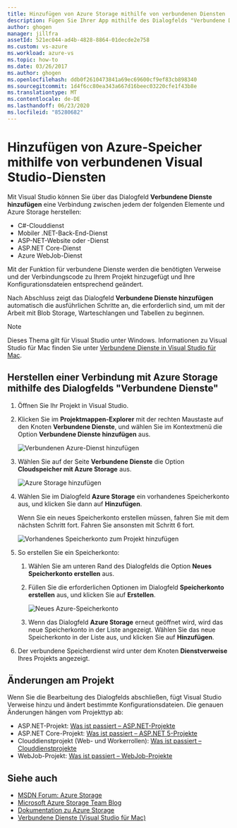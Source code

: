 ```yaml
---
title: Hinzufügen von Azure Storage mithilfe von verbundenen Diensten | Microsoft-Dokumentation
description: Fügen Sie Ihrer App mithilfe des Dialogfelds "Verbundene Dienste hinzufügen" in Visual Studio Azure Storage hinzu
author: ghogen
manager: jillfra
assetId: 521ec044-ad4b-4828-8864-01decde2e758
ms.custom: vs-azure
ms.workload: azure-vs
ms.topic: how-to
ms.date: 03/26/2017
ms.author: ghogen
ms.openlocfilehash: ddb0f2610473841a69ec69600cf9ef83cb898340
ms.sourcegitcommit: 1d4f6cc80ea343a667d16beec03220cfe1f43b8e
ms.translationtype: MT
ms.contentlocale: de-DE
ms.lasthandoff: 06/23/2020
ms.locfileid: "85280682"
---
```

# <a name="adding-azure-storage-by-using-visual-studio-connected-services"></a>Hinzufügen von Azure-Speicher mithilfe von verbundenen Visual Studio-Diensten

Mit Visual Studio können Sie über das Dialogfeld **Verbundene Dienste hinzufügen** eine Verbindung zwischen jedem der folgenden Elemente und Azure Storage herstellen:

- C#-Clouddienst
- Mobiler .NET-Back-End-Dienst
- ASP-NET-Website oder -Dienst
- ASP.NET Core-Dienst
- Azure WebJob-Dienst

Mit der Funktion für verbundene Dienste werden die benötigten Verweise und der Verbindungscode zu Ihrem Projekt hinzugefügt und Ihre Konfigurationsdateien entsprechend geändert.

Nach Abschluss zeigt das Dialogfeld **Verbundene Dienste hinzufügen** automatisch die ausführlichen Schritte an, die erforderlich sind, um mit der Arbeit mit Blob Storage, Warteschlangen und Tabellen zu beginnen.

> [!NOTE]
> Dieses Thema gilt für Visual Studio unter Windows. Informationen zu Visual Studio für Mac finden Sie unter [Verbundene Dienste in Visual Studio für Mac](/visualstudio/mac/connected-services).

## <a name="connect-to-azure-storage-using-the-connected-services-dialog"></a>Herstellen einer Verbindung mit Azure Storage mithilfe des Dialogfelds "Verbundene Dienste"

1. Öffnen Sie Ihr Projekt in Visual Studio.

1. Klicken Sie im **Projektmappen-Explorer** mit der rechten Maustaste auf den Knoten **Verbundene Dienste**, und wählen Sie im Kontextmenü die Option **Verbundene Dienste hinzufügen** aus.

    ![Verbundenen Azure-Dienst hinzufügen](./media/vs-azure-tools-connected-services-storage/IC796702.png)

1. Wählen Sie auf der Seite **Verbundene Dienste** die Option **Cloudspeicher mit Azure Storage** aus.

    ![Azure Storage hinzufügen](./media/vs-azure-tools-connected-services-storage/add-azure-storage.png)

1. Wählen Sie im Dialogfeld **Azure Storage** ein vorhandenes Speicherkonto aus, und klicken Sie dann auf **Hinzufügen**.

    Wenn Sie ein neues Speicherkonto erstellen müssen, fahren Sie mit dem nächsten Schritt fort. Fahren Sie ansonsten mit Schritt 6 fort.

    ![Vorhandenes Speicherkonto zum Projekt hinzufügen](./media/vs-azure-tools-connected-services-storage/select-azure-storage-account.png)

1. So erstellen Sie ein Speicherkonto:

   1. Wählen Sie am unteren Rand des Dialogfelds die Option **Neues Speicherkonto erstellen** aus.

   1. Füllen Sie die erforderlichen Optionen im Dialogfeld **Speicherkonto erstellen** aus, und klicken Sie auf **Erstellen**.

       ![Neues Azure-Speicherkonto](./media/vs-azure-tools-connected-services-storage/create-storage-account.png)

   1. Wenn das Dialogfeld **Azure Storage** erneut geöffnet wird, wird das neue Speicherkonto in der Liste angezeigt. Wählen Sie das neue Speicherkonto in der Liste aus, und klicken Sie auf **Hinzufügen**.

1. Der verbundene Speicherdienst wird unter dem Knoten **Dienstverweise** Ihres Projekts angezeigt.

## <a name="how-your-project-is-modified"></a>Änderungen am Projekt

Wenn Sie die Bearbeitung des Dialogfelds abschließen, fügt Visual Studio Verweise hinzu und ändert bestimmte Konfigurationsdateien. Die genauen Änderungen hängen vom Projekttyp ab:

- ASP.NET-Projekt: [Was ist passiert – ASP.NET-Projekte](/azure/visual-studio/vs-storage-aspnet-getting-started-blobs)
- ASP.NET Core-Projekt: [Was ist passiert – ASP.NET 5-Projekte](/azure/visual-studio/vs-storage-aspnet5-getting-started-blobs)
- Clouddienstprojekt (Web- und Workerrollen): [Was ist passiert – Clouddienstprojekte](/azure/visual-studio/vs-storage-cloud-services-getting-started-blobs)
- WebJob-Projekt: [Was ist passiert – WebJob-Projekte](/azure/visual-studio/vs-storage-webjobs-what-happened)

## <a name="see-also"></a>Siehe auch

- [MSDN Forum: Azure Storage](https://social.msdn.microsoft.com/forums/azure/home?forum=windowsazuredata)
- [Microsoft Azure Storage Team Blog](https://blogs.msdn.microsoft.com/windowsazurestorage/)
- [Dokumentation zu Azure Storage](/azure/storage/)
- [Verbundene Dienste (Visual Studio für Mac)](/visualstudio/mac/connected-services)
